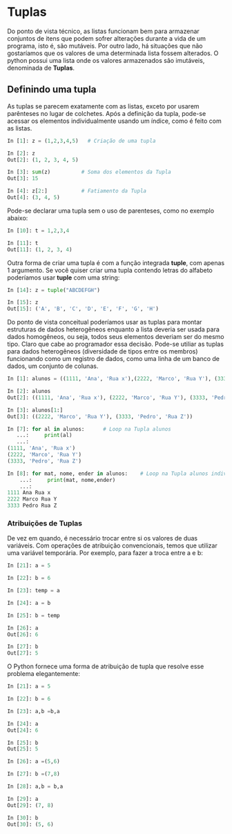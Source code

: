 # Tuplas

Do ponto de vista técnico, as listas funcionam bem para armazenar conjuntos de itens que podem sofrer alterações durante a vida de um programa, isto é, são mutáveis. Por outro lado, há situações que não gostaríamos que os valores de uma determinada lista fossem alterados. O python possui uma lista onde os valores armazenados são imutáveis, denominada de **Tuplas**.

## Definindo uma tupla

As tuplas se parecem exatamente com as listas, exceto por usarem parênteses no lugar de colchetes. Após a definição da tupla, pode-se acessar os elementos individualmente usando um índice, como é feito com as listas.
``` python
In [1]: z = (1,2,3,4,5)   # Criação de uma tupla

In [2]: z
Out[2]: (1, 2, 3, 4, 5)

In [3]: sum(z)          # Soma dos elementos da Tupla
Out[3]: 15

In [4]: z[2:]           # Fatiamento da Tupla 
Out[4]: (3, 4, 5)

```
Pode-se declarar uma tupla sem o uso de parenteses, como no exemplo abaixo:
``` python
In [10]: t = 1,2,3,4

In [11]: t
Out[11]: (1, 2, 3, 4)
```
Outra forma de criar uma tupla é com a função integrada **tuple**, com apenas 1 argumento. Se você quiser criar uma tupla contendo letras do alfabeto poderíamos usar **tuple** com uma string:
``` python
In [14]: z = tuple("ABCDEFGH")

In [15]: z
Out[15]: ('A', 'B', 'C', 'D', 'E', 'F', 'G', 'H')
```


Do ponto de vista conceitual poderíamos usar as tuplas para montar estruturas de dados heterogêneos enquanto a lista deveria ser usada para dados homogêneos, ou seja, todos seus elementos deveriam ser do mesmo tipo. Claro que cabe ao programador essa decisão.  Pode-se utiliar as tuplas para dados heterogêneos (diversidade de tipos entre os membros) funcionando como um registro de dados, como uma linha de um banco de dados, um conjunto de colunas.  
``` python
In [1]: alunos = ((1111, 'Ana', 'Rua x'),(2222, 'Marco', 'Rua Y'), (3333, 'Pedro', 'Rua Z'))

In [2]: alunos
Out[2]: ((1111, 'Ana', 'Rua x'), (2222, 'Marco', 'Rua Y'), (3333, 'Pedro', 'Rua Z'))

In [3]: alunos[1:]
Out[3]: ((2222, 'Marco', 'Rua Y'), (3333, 'Pedro', 'Rua Z'))

In [7]: for al in alunos:      # Loop na Tupla alunos
   ...:     print(al)
   ...:     
(1111, 'Ana', 'Rua x')
(2222, 'Marco', 'Rua Y')
(3333, 'Pedro', 'Rua Z')

In [8]: for mat, nome, ender in alunos:    # Loop na Tupla alunos individualizando os itens
    ...:     print(mat, nome,ender)
    ...:     
1111 Ana Rua x
2222 Marco Rua Y
3333 Pedro Rua Z
```
### Atribuições de Tuplas

De vez em quando, é necessário trocar entre si os valores de duas variáveis. Com operações de atribuição convencionais, temos que utilizar uma variável temporária. Por exemplo, para fazer a troca entre a e b:
```python
In [21]: a = 5

In [22]: b = 6

In [23]: temp = a

In [24]: a = b

In [25]: b = temp

In [26]: a
Out[26]: 6

In [27]: b
Out[27]: 5
```
O Python fornece uma forma de atribuição de tupla que resolve esse problema elegantemente:

``` python
In [21]: a = 5

In [22]: b = 6

In [23]: a,b =b,a

In [24]: a
Out[24]: 6

In [25]: b
Out[25]: 5

In [26]: a =(5,6)

In [27]: b =(7,8)

In [28]: a,b = b,a

In [29]: a
Out[29]: (7, 8)

In [30]: b
Out[30]: (5, 6)
```
 


